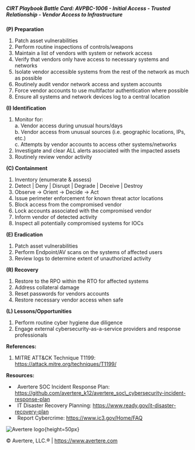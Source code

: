 ##### CIRT Playbook Battle Card: **AVPBC-1006 - Initial Access - Trusted Relationship - Vendor Access to Infrastructure**

**(P) Preparation**

1.  Patch asset vulnerabilities
2.  Perform routine inspections of controls/weapons
3.  Maintain a list of vendors with system or network access
4.  Verify that vendors only have access to necessary systems and networks
5.  Isolate vendor accessible systems from the rest of the network as much as possible
6.  Routinely audit vendor network access and system accounts
7.  Force vendor accounts to use multifactor authentication where possible
8.  Ensure all systems and network devices log to a central location

**(I) Identification**

1.  Monitor for:  
    a. Vendor access during unusual hours/days  
    b. Vendor access from unusual sources (i.e. geographic locations, IPs, etc.)  
    c. Attempts by vendor accounts to access other systems/networks
2.  Investigate and clear ALL alerts associated with the impacted assets
3.  Routinely review vendor activity

**(C) Containment**

1.  Inventory (enumerate & assess)
2.  Detect | Deny | Disrupt | Degrade | Deceive | Destroy
3.  Observe -> Orient -> Decide -> Act
4.  Issue perimeter enforcement for known threat actor locations
5.  Block access from the compromised vendor
6.  Lock accounts associated with the compromised vendor
7.  Inform vendor of detected activity
8.  Inspect all potentially compromised systems for IOCs

**(E) Eradication**

1.  Patch asset vulnerabilities
2.  Perform Endpoint/AV scans on the systems of affected users
3.  Review logs to determine extent of unauthorized activity

**(R) Recovery**

1.  Restore to the RPO within the RTO for affected systems
2.  Address collateral damage
3.  Reset passwords for vendors accounts
4.  Restore necessary vendor access when safe

**(L) Lessons/Opportunities**

1.  Perform routine cyber hygiene due diligence
2.  Engage external cybersecurity-as-a-service providers and response professionals

**References:**

1.  MITRE ATT&CK Technique T1199: https://attack.mitre.org/techniques/T1199/

**Resources:**

*    Avertere SOC Incident Response Plan: https://github.com/avertere_k12/avertere_soc\_cybersecurity-incident-response-plan
*    IT Disaster Recovery Planning: https://www.ready.gov/it-disaster-recovery-plan
*    Report Cybercrime: https://www.ic3.gov/Home/FAQ

![Avertere logo](https://example.com/averttere-logo.jpg){height=50px}

  
© Avertere, LLC.® | https://www.avertere.com
